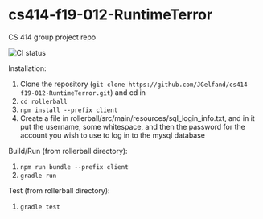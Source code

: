 # cs414-f19-012-RuntimeTerror
CS 414 group project repo

![CI status](https://github.com/JGelfand/cs414-f19-012-RuntimeTerror/workflows/CI/badge.svg)

Installation:
1. Clone the repository (`git clone https://github.com/JGelfand/cs414-f19-012-RuntimeTerror.git`) and cd in
2. `cd rollerball`
3. `npm install --prefix client`
4. Create a file in rollerball/src/main/resources/sql_login_info.txt, and in it put the username, some whitespace, and then the password for the account you wish to use to log in to the mysql database

Build/Run (from rollerball directory):
1. `npm run bundle --prefix client`
2. `gradle run`

Test (from rollerball directory):
1. `gradle test`
